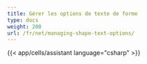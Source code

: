 ```yaml
---
title: Gérer les options de texte de forme
type: docs
weight: 200
url: /fr/net/managing-shape-text-options/
---
```

{{< app/cells/assistant language="csharp" >}}

